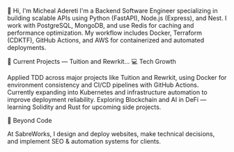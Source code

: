 👋 Hi, I'm Micheal Adereti
I'm a Backend Software Engineer specializing in building scalable APIs using Python (FastAPI), Node.js (Express), and Nest.
I work with PostgreSQL, MongoDB, and use Redis for caching and performance optimization.
My workflow includes Docker, Terraform (CDKTF), GitHub Actions, and AWS for containerized and automated deployments.

🔭 Current Projects — Tuition and Rewrkit...
💻 Tech Growth

Applied TDD across major projects like Tuition and Rewrkit, using Docker for environment consistency and CI/CD pipelines with GitHub Actions.
Currently expanding into Kubernetes and infrastructure automation to improve deployment reliability.
Exploring Blockchain and AI in DeFi — learning Solidity and Rust for upcoming side projects.

🎯 Beyond Code

At SabreWorks, I design and deploy websites, make technical decisions, and implement SEO & automation systems for clients.
